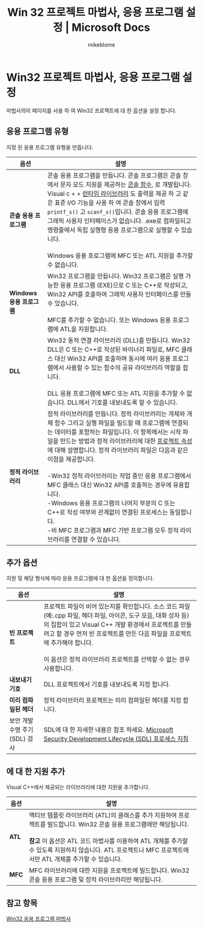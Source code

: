 ﻿---
title: Win 32 프로젝트 마법사, 응용 프로그램 설정 | Microsoft Docs
ms.custom: ''
ms.date: 11/04/2016
ms.technology:
- cpp-windows
ms.topic: conceptual
f1_keywords:
- vc.appwiz.win32.appset
dev_langs:
- C++
helpviewer_keywords:
- application settings [C++]
- Win32 Project Wizard, application settings
ms.assetid: d6b818f0-9b23-4793-a6c5-df1c8c594bad
author: mikeblome
ms.author: mblome
ms.workload:
- cplusplus
- uwp
ms.openlocfilehash: 2be9b63ddf6e93c6e0db2645634a4f7bd7ecf3b8
ms.sourcegitcommit: 6f8dd98de57bb80bf4c9852abafef1c35a7600f1
ms.translationtype: MT
ms.contentlocale: ko-KR
ms.lasthandoff: 08/22/2018
ms.locfileid: "42591663"
---
# <a name="application-settings-win-32-project-wizard"></a>Win32 프로젝트 마법사, 응용 프로그램 설정

마법사의이 페이지를 사용 하 여 Win32 프로젝트에 대 한 옵션을 설정 합니다.

## <a name="application-type"></a>응용 프로그램 유형

지정 된 응용 프로그램 유형을 만듭니다.

|옵션|설명|
|------------|-----------------|
|**콘솔 응용 프로그램**|콘솔 응용 프로그램을 만듭니다. 콘솔 프로그램은 콘솔 창에서 문자 모드 지원을 제공하는 [콘솔 함수](https://msdn.microsoft.com/library/ms813137.aspx), 로 개발됩니다. Visual c + + [런타임 라이브러리](../c-runtime-library/c-run-time-library-reference.md) 도 출력을 제공 하 고 같은 표준 I/O 기능을 사용 하 여 콘솔 창에서 입력 `printf_s()` 고 `scanf_s()`입니다. 콘솔 응용 프로그램에 그래픽 사용자 인터페이스가 없습니다. .exe로 컴파일되고 명령줄에서 독립 실행형 응용 프로그램으로 실행할 수 있습니다.<br /><br /> Windows 응용 프로그램에 MFC 또는 ATL 지원을 추가할 수 없습니다.|
|**Windows 응용 프로그램**|Win32 프로그램을 만듭니다. Win32 프로그램은 실행 가능한 응용 프로그램 (EXE)으로 C 또는 C++로 작성되고, Win32 API를 호출하여 그래픽 사용자 인터페이스를 만들 수 있습니다.<br /><br /> MFC를 추가할 수 없습니다. 또는 Windows 응용 프로그램에 ATL을 지원합니다.|
|**DLL**|Win32 동적 연결 라이브러리 (DLL)를 만듭니다. Win32 DLL은 C 또는 C++로 작성된 바이너리 파일로, MFC 클래스 대신 Win32 API를 호출하며 동시에 여러 응용 프로그램에서 사용할 수 있는 함수의 공유 라이브러리 역할을 합니다.<br /><br /> DLL 응용 프로그램에 MFC 또는 ATL 지원을 추가할 수 없습니다. DLL에서 기호를 내보내도록 할 수 있습니다.|
|**정적 라이브러리**|정적 라이브러리를 만듭니다. 정적 라이브러리는 개체와 개체 함수 그리고 실행 파일을 빌드할 때 프로그램에 연결되는 데이터를 포함하는 파일입니다. 이 항목에서는 시작 파일을 만드는 방법과 정적 라이브러리에 대한 [프로젝트 속성](../ide/property-pages-visual-cpp.md)에 대해 설명합니다.  정적 라이브러리 파일은 다음과 같은 이점을 제공합니다.<br /><br /> -Win32 정적 라이브러리는 작업 중인 응용 프로그램에서 MFC 클래스 대신 Win32 API를 호출하는 경우에 유용합니다.<br />-Windows 응용 프로그램의 나머지 부분의 C 또는 C++로 작성 여부와 관계없이 연결된 프로세스는 동일합니다.<br />-비 MFC 프로그램과 MFC 기반 프로그램 모두 정적 라이브러리를 연결할 수 있습니다.|

## <a name="additional-options"></a>추가 옵션

지원 및 해당 형식에 따라 응용 프로그램에 대 한 옵션을 정의합니다.

|옵션|설명|
|------------|-----------------|
|**빈 프로젝트**|프로젝트 파일이 비어 있는지를 확인합니다.  소스 코드 파일 (예:.cpp 파일, 헤더 파일, 아이콘, 도구 모음, 대화 상자 등)의 집합이 있고 Visual C++ 개발 환경에서 프로젝트를 만들려고 할 경우 먼저 빈 프로젝트를 만든 다음 파일을 프로젝트에 추가해야 합니다.<br /><br /> 이 옵션은 정적 라이브러리 프로젝트를 선택할 수 없는 경우 사용합니다.|
|**내보내기 기호**|DLL 프로젝트에서 기호를 내보내도록 지정 합니다.|
|**미리 컴파일된 헤더**|정적 라이브러리 프로젝트는 미리 컴파일된 헤더를 지정 합니다.|
|보안 개발 수명 주기 (SDL) 검사|SDL에 대 한 자세한 내용은 참조 하세요. [Microsoft Security Development Lifecycle (SDL) 프로세스 지침](../build/reference/sdl-enable-additional-security-checks.md)|

## <a name="add-support-for"></a>에 대 한 지원 추가

Visual C++에서 제공되는 라이브러리에 대한 지원을 추가합니다. 

|옵션|설명|
|------------|-----------------|
|**ATL**|액티브 템플릿 라이브러리 (ATL)의 클래스를 추가 지원하여 프로젝트를 빌드합니다.  Win32 콘솔 응용 프로그램에만 해당됩니다.<br /><br /> **참고** 이 옵션은 ATL 코드 마법사를 이용하여 ATL 개체를 추가할 수 있도록 지원하지 않습니다.  ATL 프로젝트나 MFC 프로젝트에서만 ATL 개체를 추가할 수 있습니다.|
|**MFC**|MFC 라이브러리에 대한 지원을 프로젝트에 빌드합니다.  Win32 콘솔 응용 프로그램 및 정적 라이브러리만 해당됩니다.||

## <a name="see-also"></a>참고 항목

[Win32 응용 프로그램 마법사](../windows/win32-application-wizard.md)  